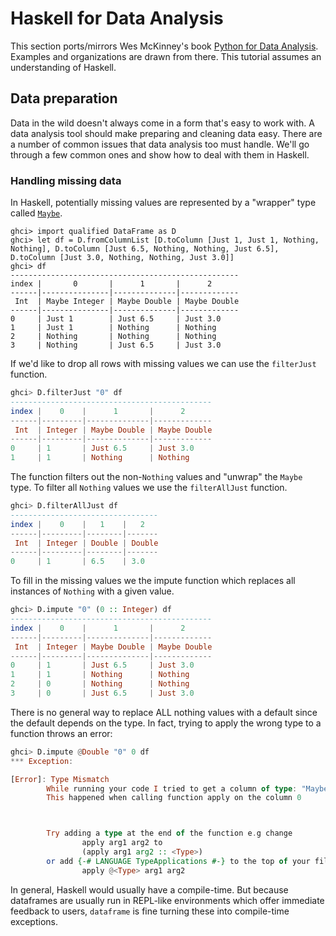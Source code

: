 # Haskell for Data Analysis

This section ports/mirrors Wes McKinney's book [Python for Data Analysis](https://wesmckinney.com/book/). Examples and organizations are drawn from there. This tutorial assumes an understanding of Haskell.

## Data preparation
Data in the wild doesn't always come in a form that's easy to work with. A data analysis tool should make preparing and cleaning data easy. There are a number of common issues that data analysis too must handle. We'll go through a few common ones and show how to deal with them in Haskell.

### Handling missing data
In Haskell, potentially missing values are represented by a "wrapper" type called [`Maybe`](https://en.wikibooks.org/wiki/Haskell/Understanding_monads/Maybe).

```
ghci> import qualified DataFrame as D
ghci> let df = D.fromColumnList [D.toColumn [Just 1, Just 1, Nothing, Nothing], D.toColumn [Just 6.5, Nothing, Nothing, Just 6.5], D.toColumn [Just 3.0, Nothing, Nothing, Just 3.0]]
ghci> df
---------------------------------------------------
index |       0       |      1       |      2      
------|---------------|--------------|-------------
 Int  | Maybe Integer | Maybe Double | Maybe Double
------|---------------|--------------|-------------
0     | Just 1        | Just 6.5     | Just 3.0    
1     | Just 1        | Nothing      | Nothing     
2     | Nothing       | Nothing      | Nothing     
3     | Nothing       | Just 6.5     | Just 3.0    

```

If we'd like to drop all rows with missing values we can use the `filterJust` function.

```haskell
ghci> D.filterJust "0" df
---------------------------------------------
index |    0    |      1       |      2      
------|---------|--------------|-------------
 Int  | Integer | Maybe Double | Maybe Double
------|---------|--------------|-------------
0     | 1       | Just 6.5     | Just 3.0    
1     | 1       | Nothing      | Nothing     
```

The function filters out the non-`Nothing` values and "unwrap" the `Maybe` type. To filter all `Nothing` values we use the `filterAllJust` function.

```haskell
ghci> D.filterAllJust df
---------------------------------
index |    0    |   1    |   2   
------|---------|--------|-------
 Int  | Integer | Double | Double
------|---------|--------|-------
0     | 1       | 6.5    | 3.0   
```

To fill in the missing values we the impute function which replaces all instances of `Nothing` with a given value.

```haskell
ghci> D.impute "0" (0 :: Integer) df
---------------------------------------------
index |    0    |      1       |      2      
------|---------|--------------|-------------
 Int  | Integer | Maybe Double | Maybe Double
------|---------|--------------|-------------
0     | 1       | Just 6.5     | Just 3.0    
1     | 1       | Nothing      | Nothing     
2     | 0       | Nothing      | Nothing     
3     | 0       | Just 6.5     | Just 3.0    
```

There is no general way to replace ALL nothing values with a default since the default depends on the type. In fact, trying to apply the wrong type to a function throws an error:

```haskell
ghci> D.impute @Double "0" 0 df
*** Exception: 

[Error]: Type Mismatch
        While running your code I tried to get a column of type: "Maybe Double" but column was of type: "Maybe Integer"
        This happened when calling function apply on the column 0



        Try adding a type at the end of the function e.g change
                apply arg1 arg2 to 
                (apply arg1 arg2 :: <Type>)
        or add {-# LANGUAGE TypeApplications #-} to the top of your file then change the call to 
                apply @<Type> arg1 arg2
```

In general, Haskell would usually have a compile-time. But because dataframes are usually run in REPL-like environments which offer immediate feedback to users, `dataframe` is fine turning these into compile-time exceptions.

